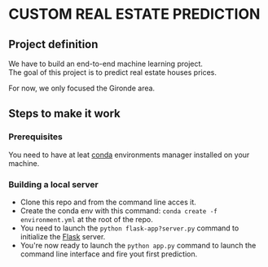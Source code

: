 # CUSTOM REAL ESTATE PREDICTION

## Project definition

We have to build an end-to-end machine learning project.  
The goal of this project is to predict real estate houses prices.

For now, we only focused the Gironde area.

## Steps to make it work

### Prerequisites

You need to have at leat [conda](https://docs.conda.io/en/latest/miniconda.html) environments manager installed on your machine.

### Building a local server

- Clone this repo and from the command line acces it.
- Create the conda env with this command: `conda create -f environment.yml` at the root of the repo.
- You need to launch the `python flask-app?server.py` command to initialize the [Flask](https://flask.palletsprojects.com/en/1.1.x/) server. 
- You're now ready to launch the `python app.py` command to launch the command line interface and fire yout first prediction.
